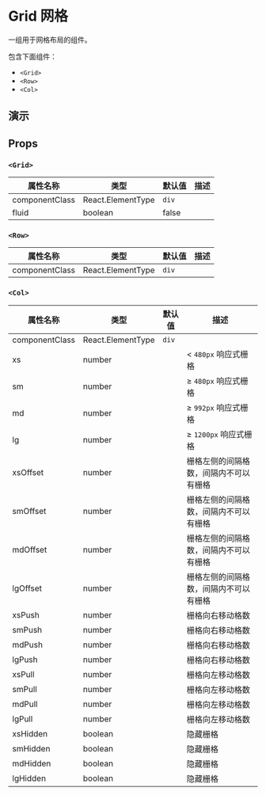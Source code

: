 # Grid 网格 [<i class="icon icon-edit2" ></i>](https://github.com/rsuite/rsuite.github.io/blob/master/src/components/grid/index.md)

一组用于网格布局的组件。

包含下面组件：

-  `<Grid>`
-  `<Row>`
- `<Col>`

## 演示

<!--{demo}-->

## Props

### `<Grid>`

属性名称           | 类型          | 默认值   | 描述
-------------- | ----------- | ----- | --
componentClass | React.ElementType | `div` |
fluid          | boolean     | false |

### `<Row>`

属性名称           | 类型          | 默认值   | 描述
-------------- | ----------- | ----- | --
componentClass | React.ElementType | `div` |

### `<Col>`

属性名称           | 类型                                  | 默认值   | 描述
-------------- | -------------- | ----- | --------------
componentClass | React.ElementType    | `div` |
xs             | number |       | < `480px` 响应式栅格
sm             | number |       | ≥ `480px` 响应式栅格
md             | number |       | ≥ `992px` 响应式栅格
lg             | number |       | ≥ `1200px` 响应式栅格
xsOffset       | number |       | 栅格左侧的间隔格数，间隔内不可以有栅格
smOffset       | number |       | 栅格左侧的间隔格数，间隔内不可以有栅格
mdOffset       | number |       | 栅格左侧的间隔格数，间隔内不可以有栅格
lgOffset       | number |       | 栅格左侧的间隔格数，间隔内不可以有栅格
xsPush         | number |       | 栅格向右移动格数
smPush         | number |       | 栅格向右移动格数
mdPush         | number |       | 栅格向右移动格数
lgPush         | number |       | 栅格向右移动格数
xsPull         | number |       | 栅格向左移动格数
smPull         | number |       | 栅格向左移动格数
mdPull         | number |       | 栅格向左移动格数
lgPull         | number |       | 栅格向左移动格数
xsHidden       | boolean|       | 隐藏栅格
smHidden       | boolean|       | 隐藏栅格
mdHidden       | boolean|       | 隐藏栅格
lgHidden       | boolean|       | 隐藏栅格
